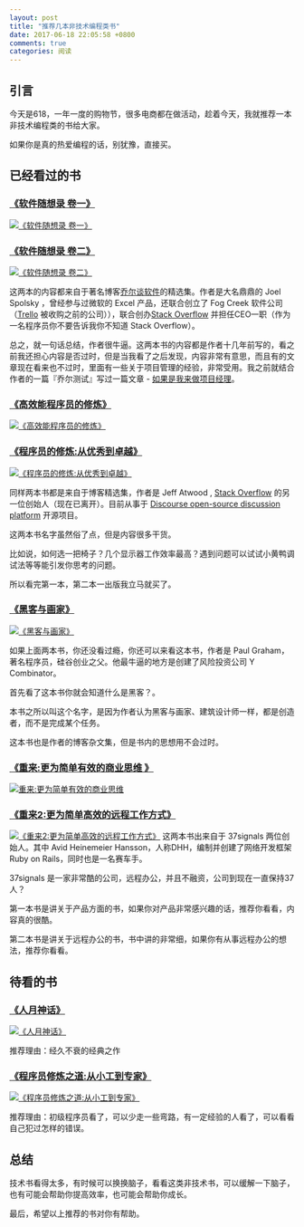 ```yaml
---
layout: post
title: "推荐几本非技术编程类书"
date: 2017-06-18 22:05:58 +0800
comments: true
categories: 阅读
---
```


## 引言

今天是618，一年一度的购物节，很多电商都在做活动，趁着今天，我就推荐一本非技术编程类的书给大家。

如果你是真的热爱编程的话，别犹豫，直接买。

## 已经看过的书

### [《软件随想录 卷一》](https://www.amazon.cn/dp/B00WDTQU8M/?ie=UTF8&tag=forecho0c-23)

[![《软件随想录 卷一》](https://images-cn.ssl-images-amazon.com/images/I/51Fv1OFCoHL._SX345_BO1,204,203,200_.jpg)](https://www.amazon.cn/dp/B00WDTQU8M/?ie=UTF8&tag=forecho0c-23)

<!--more-->

### [《软件随想录 卷二》](https://www.amazon.cn/dp/B00JF0L5NM/?ie=UTF8&tag=forecho0c-23)

[![《软件随想录 卷二》](https://images-cn.ssl-images-amazon.com/images/I/51oLJx2IPML._SX367_BO1,204,203,200_.jpg)](https://www.amazon.cn/dp/B00JF0L5NM/?ie=UTF8&tag=forecho0c-23)

这两本的内容都来自于著名博客[乔尔谈软件](http://www.joelonsoftware.com/)的精选集。作者是大名鼎鼎的 Joel Spolsky ，曾经参与过微软的 Excel 产品，还联合创立了 Fog Creek 软件公司（[Trello](https://trello.com/) 被收购之前的公司）），联合创办[Stack Overflow](http://stackoverflow.com/) 并担任CEO一职（作为一名程序员你不要告诉我你不知道 Stack Overflow）。

总之，就一句话总结，作者很牛逼。这两本书的内容都是作者十几年前写的，看之前我还担心内容是否过时，但是当我看了之后发现，内容非常有意思，而且有的文章现在看来也不过时，里面有一些关于项目管理的经验，非常受用。我之前就结合作者的一篇『乔尔测试』写过一篇文章 - [如果是我来做项目经理](http://blog.forecho.com/if-I-was-a-project-manager.html)。


### [《高效能程序员的修炼》](https://www.amazon.cn/dp/B00DXZFZPO/?ie=UTF8&tag=forecho0c-23)

[![《高效能程序员的修炼》](https://images-cn.ssl-images-amazon.com/images/I/51pFsfu%2BJqL._SX352_BO1,204,203,200_.jpg)](https://www.amazon.cn/dp/B00DXZFZPO/?ie=UTF8&tag=forecho0c-23)

### [《程序员的修炼:从优秀到卓越》](https://www.amazon.cn/dp/B00JXA4ONM/?ie=UTF8&tag=forecho0c-23)

[![《程序员的修炼:从优秀到卓越》](https://images-cn.ssl-images-amazon.com/images/I/51Xm8lKEg4L._SX349_BO1,204,203,200_.jpg)](https://www.amazon.cn/dp/B00JXA4ONM/?ie=UTF8&tag=forecho0c-23)

同样两本书都是来自于博客精选集，作者是 Jeff Atwood , [Stack Overflow](http://stackoverflow.com/) 的另一位创始人（现在已离开）。目前从事于  [Discourse open-source discussion platform](http://www.discourse.org/) 开源项目。

这两本书名字虽然俗了点，但是内容很多干货。

比如说，如何选一把椅子？几个显示器工作效率最高？遇到问题可以试试小黄鸭调试法等等能引发你思考的问题。

所以看完第一本，第二本一出版我立马就买了。

### [《黑客与画家》](https://www.amazon.cn/dp/B004WHZGZQ/?ie=UTF8&tag=forecho0c-23)

[![《黑客与画家》](https://images-cn.ssl-images-amazon.com/images/I/51uaQYueGCL._SX409_BO1,204,203,200_.jpg)](https://www.amazon.cn/dp/B004WHZGZQ/?ie=UTF8&tag=forecho0c-23)

如果上面两本书，你还没看过瘾，你还可以来看这本书，作者是 Paul Graham，著名程序员，硅谷创业之父。他最牛逼的地方是创建了风险投资公司 Y Combinator。

首先看了这本书你就会知道什么是黑客？。

本书之所以叫这个名字，是因为作者认为黑客与画家、建筑设计师一样，都是创造者，而不是完成某个任务。

这本书也是作者的博客杂文集，但是书内的思想用不会过时。

### [《重来:更为简单有效的商业思维 》](https://www.amazon.cn/dp/B0048EKQS0/?ie=UTF8&tag=forecho0c-23)

[![重来:更为简单有效的商业思维 ](https://images-cn.ssl-images-amazon.com/images/I/515IS5SArOL._SX365_BO1,204,203,200_.jpg)](https://www.amazon.cn/dp/B0048EKQS0/?ie=UTF8&tag=forecho0c-23)

### [《重来2:更为简单高效的远程工作方式》](https://www.amazon.cn/dp/B00JA4U0JS/?ie=UTF8&tag=forecho0c-23)

[![《重来2:更为简单高效的远程工作方式》](https://images-cn.ssl-images-amazon.com/images/I/51dM8RG%2BLpL._SX370_BO1,204,203,200_.jpg)](https://www.amazon.cn/dp/B00JA4U0JS/?ie=UTF8&tag=forecho0c-23)
这两本书出来自于 37signals 两位创始人。其中 Avid Heinemeier Hansson，人称DHH，编制并创建了网络开发框架 Ruby on Rails，同时也是一名赛车手。

37signals 是一家非常酷的公司，远程办公，并且不融资，公司到现在一直保持37人？

第一本书是讲关于产品方面的书，如果你对产品非常感兴趣的话，推荐你看看，内容真的很酷。

第二本书是讲关于远程办公的书，书中讲的非常细，如果你有从事远程办公的想法，推荐你看看。

## 待看的书

### [《人月神话》](https://www.amazon.cn/dp/B00VR8ZO28/?ie=UTF8&tag=forecho0c-23)

[![《人月神话》](https://images-cn.ssl-images-amazon.com/images/I/51P6nv8%2BcLL._SX394_BO1,204,203,200_.jpg)](https://www.amazon.cn/dp/B00VR8ZO28/?ie=UTF8&tag=forecho0c-23)

推荐理由：经久不衰的经典之作

### [《程序员修炼之道:从小工到专家》](https://www.amazon.cn/dp/B004GV08CY/?ie=UTF8&tag=forecho0c-23)

[![《程序员修炼之道:从小工到专家》](https://images-cn.ssl-images-amazon.com/images/I/51Uv3CFIW4L._SX406_BO1,204,203,200_.jpg)](https://www.amazon.cn/dp/B004GV08CY/?ie=UTF8&tag=forecho0c-23)

推荐理由：初级程序员看了，可以少走一些弯路，有一定经验的人看了，可以看看自己犯过怎样的错误。

## 总结

技术书看得太多，有时候可以换换脑子，看看这类非技术书，可以缓解一下脑子，也有可能会帮助你提高效率，也可能会帮助你成长。

最后，希望以上推荐的书对你有帮助。





















